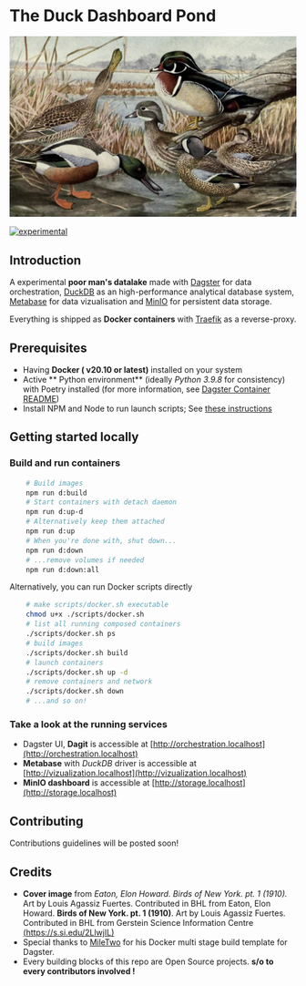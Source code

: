 # The Duck Dashboard Pond

![Birds of New York(1910).Art by Louis Agassiz Fuertes](/assets/images/ducks.jpg)

[![experimental](http://badges.github.io/stability-badges/dist/experimental.svg)](http://github.com/badges/stability-badges)

## Introduction

A experimental **poor man's datalake** made with [Dagster](https://github.com/dagster-io/dagster) for data orchestration, [DuckDB](https://github.com/duckdb/duckdb) as an high-performance analytical database system, [Metabase](https://github.com/metabase/metabase) for data vizualisation and [MinIO](https://github.com/minio/minio) for persistent data storage.

Everything is shipped as **Docker containers** with [Traefik](https://github.com/traefik/traefik) as a reverse-proxy.

## Prerequisites

- Having **Docker ( v20.10 or latest)** installed on your system
- Active ** Python environment** (ideally _Python 3.9.8_ for consistency) with Poetry installed (for more information, see [Dagster Container README](/dagster/README.md))
- Install NPM and Node to run launch scripts; See [these instructions](https://docs.npmjs.com/downloading-and-installing-node-js-and-npm)

## Getting started locally

### **Build and run** containers

```bash
    # Build images
    npm run d:build
    # Start containers with detach daemon
    npm run d:up-d
    # Alternatively keep them attached
    npm run d:up
    # When you're done with, shut down...
    npm run d:down
    # ...remove volumes if needed
    npm run d:down:all
```

Alternatively, you can run Docker scripts directly

```bash
    # make scripts/docker.sh executable
    chmod u+x ./scripts/docker.sh
    # list all running composed containers
    ./scripts/docker.sh ps
    # build images
    ./scripts/docker.sh build
    # launch containers
    ./scripts/docker.sh up -d
    # remove containers and network
    ./scripts/docker.sh down
    # ...and so on!
```

### Take a look at the running services

- Dagster UI, **Dagit** is accessible at [http://orchestration.localhost](http://orchestration.localhost)
- **Metabase** with _DuckDB_ driver is accessible at [http://vizualization.localhost](http://vizualization.localhost)
- **MinIO dashboard** is accessible at [http://storage.localhost](http://storage.localhost)

## Contributing

Contributions guidelines will be posted soon!

## Credits

- **Cover image** from _Eaton, Elon Howard. Birds of New York. pt. 1 (1910)._ Art by Louis Agassiz Fuertes. Contributed in BHL from Eaton, Elon Howard. **Birds of New York. pt. 1 (1910)**. Art by Louis Agassiz Fuertes. Contributed in BHL from Gerstein Science Information Centre [(https://s.si.edu/2LlwjIL)](https://s.si.edu/2LlwjIL)
- Special thanks to [MileTwo](https://github.com/MileTwo) for his Docker multi stage build template for Dagster.
- Every building blocks of this repo are Open Source projects. **s/o to every contributors involved !**
